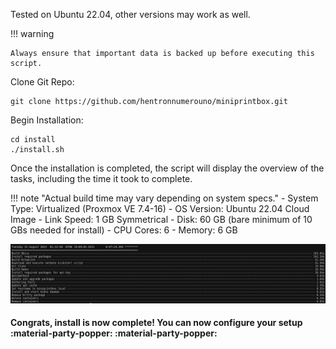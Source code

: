 Tested on Ubuntu 22.04, other versions may work as well.

!!! warning

    Always ensure that important data is backed up before executing this script.

Clone Git Repo:

``` 
git clone https://github.com/hentronnumerouno/miniprintbox.git 
```

Begin Installation:

```
cd install
./install.sh
```
Once the installation is completed, the script will display the overview of the tasks, including the time it took to complete.

!!! note "Actual build time may vary depending on system specs."
    - System Type: Virtualized (Proxmox VE 7.4-16)
    - OS Version: Ubuntu 22.04 Cloud Image
    - Link Speed: 1 GB Symmetrical
    - Disk: 60 GB (bare minimum of 10 GBs needed for install)
    - CPU Cores: 6
    - Memory: 6 GB


[![Ansible Timer](images/ansible_time.png)](images/ansible_time.png)

#### Congrats, install is now complete! You can now configure your setup :material-party-popper: :material-party-popper:

